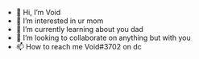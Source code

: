 - 👋 Hi, I’m Void
- 👀 I’m interested in ur mom
- 🌱 I’m currently learning about you dad
- 💞️ I’m looking to collaborate on anything but with you
- 📫 How to reach me Void#3702 on dc

